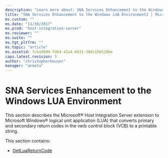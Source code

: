```yaml
---
description: "Learn more about: SNA Services Enhancement to the Windows LUA Environment"
title: "SNA Services Enhancement to the Windows LUA Environment2 | Microsoft Docs"
ms.custom: ""
ms.date: "11/30/2017"
ms.prod: "host-integration-server"
ms.reviewer: ""
ms.suite: ""
ms.tgt_pltfrm: ""
ms.topic: "article"
ms.assetid: 7cba999d-fd64-43a4-b931-30dc15b528be
caps.latest.revision: 3
author: "christopherhouser"
manager: "anneta"
---
```

# SNA Services Enhancement to the Windows LUA Environment
This section describes the Microsoft® Host Integration Server extension to Microsoft Windows® logical unit application (LUA) that converts primary and secondary return codes in the verb control block (VCB) to a printable string.  
  
 This section contains:  
  
-   [GetLuaReturnCode](../core/getluareturncode2.md)
